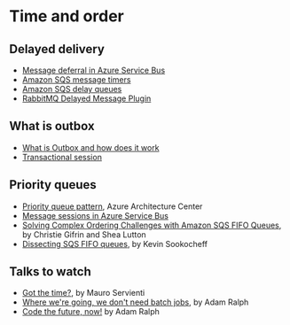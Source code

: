 # Time and order

## Delayed delivery

- [Message deferral in Azure Service Bus](https://learn.microsoft.com/en-us/azure/service-bus-messaging/message-deferral)
- [Amazon SQS message timers](https://docs.aws.amazon.com/AWSSimpleQueueService/latest/SQSDeveloperGuide/sqs-message-timers.html)
- [Amazon SQS delay queues](https://docs.aws.amazon.com/AWSSimpleQueueService/latest/SQSDeveloperGuide/sqs-delay-queues.html)
- [RabbitMQ Delayed Message Plugin](https://github.com/rabbitmq/rabbitmq-delayed-message-exchange)

## What is outbox

- [What is Outbox and how does it work](https://docs.particular.net/nservicebus/outbox/#how-it-works)
- [Transactional session](https://docs.particular.net/nservicebus/transactional-session/)

## Priority queues

- [Priority queue pattern](https://learn.microsoft.com/en-us/azure/architecture/patterns/priority-queue), Azure Architecture Center
- [Message sessions in Azure Service Bus](https://docs.microsoft.com/en-us/azure/service-bus-messaging/message-sessions)
- [Solving Complex Ordering Challenges with Amazon SQS FIFO Queues](https://aws.amazon.com/blogs/compute/solving-complex-ordering-challenges-with-amazon-sqs-fifo-queues/), by Christie Gifrin and Shea Lutton
- [Dissecting SQS FIFO queues](https://sookocheff.com/post/messaging/dissecting-sqs-fifo-queues/), by Kevin Sookocheff

## Talks to watch

- [Got the time?](https://www.youtube.com/watch?v=dXzruf1nYmw&pp=ygUSZ290IHRoZSB0aW1lIG1hdXJv), by Mauro Servienti
- [Where we're going, we don't need batch jobs](https://www.youtube.com/watch?v=9ix0vVL34-M&pp=ygUqd2hlcmUgd2UncmUgZ29pbmcgd2UgZG9uJ3QgbmVlZCBiYXRjaCBqb2Jz), by Adam Ralph
- [Code the future, now!](https://www.youtube.com/watch?v=XOvojmeT0Xk&t=1460s&pp=ygUKYWRhbSByYWxwaA%3D%3D) by Adam Ralph

